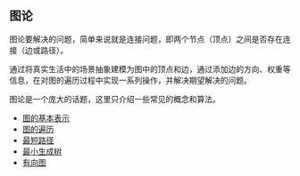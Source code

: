 ## 图论

图论要解决的问题，简单来说就是连接问题，即两个节点（顶点）之间是否存在连接（边或路径）。

通过将真实生活中的场景抽象建模为图中的顶点和边，通过添加边的方向、权重等信息，在对图的遍历过程中实现一系列操作，并解决期望解决的问题。

图论是一个庞大的话题，这里只介绍一些常见的概念和算法。

- [图的基本表示](./adj/README.md#图的基本表示和遍历)
- [图的遍历](./adj/README.md#图的遍历)
- [最短路径](./ssp/README.md)
- [最小生成树](./mst/README.md)
- [有向图](./dg/README.md)
